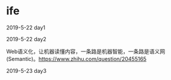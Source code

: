 # ife

2019-5-22 day1

2019-5-22 day2

Web语义化，让机器读懂内容，一条路是机器智能，一条路是语义网(Semantic)。https://www.zhihu.com/question/20455165

2019-5-23 day3
